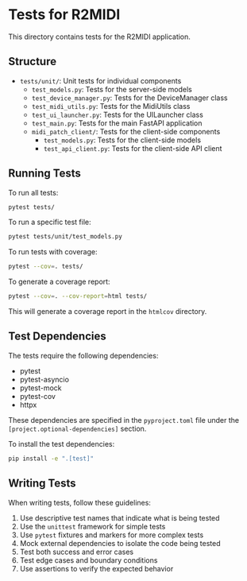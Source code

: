 # Tests for R2MIDI

This directory contains tests for the R2MIDI application.

## Structure

- `tests/unit/`: Unit tests for individual components
  - `test_models.py`: Tests for the server-side models
  - `test_device_manager.py`: Tests for the DeviceManager class
  - `test_midi_utils.py`: Tests for the MidiUtils class
  - `test_ui_launcher.py`: Tests for the UILauncher class
  - `test_main.py`: Tests for the main FastAPI application
  - `midi_patch_client/`: Tests for the client-side components
    - `test_models.py`: Tests for the client-side models
    - `test_api_client.py`: Tests for the client-side API client

## Running Tests

To run all tests:

```bash
pytest tests/
```

To run a specific test file:

```bash
pytest tests/unit/test_models.py
```

To run tests with coverage:

```bash
pytest --cov=. tests/
```

To generate a coverage report:

```bash
pytest --cov=. --cov-report=html tests/
```

This will generate a coverage report in the `htmlcov` directory.

## Test Dependencies

The tests require the following dependencies:

- pytest
- pytest-asyncio
- pytest-mock
- pytest-cov
- httpx

These dependencies are specified in the `pyproject.toml` file under the `[project.optional-dependencies]` section.

To install the test dependencies:

```bash
pip install -e ".[test]"
```

## Writing Tests

When writing tests, follow these guidelines:

1. Use descriptive test names that indicate what is being tested
2. Use the `unittest` framework for simple tests
3. Use `pytest` fixtures and markers for more complex tests
4. Mock external dependencies to isolate the code being tested
5. Test both success and error cases
6. Test edge cases and boundary conditions
7. Use assertions to verify the expected behavior